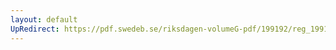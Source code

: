 ```yaml
---
layout: default
UpRedirect: https://pdf.swedeb.se/riksdagen-volumeG-pdf/199192/reg_199192/reg_199192_0332.pdf
---
```

